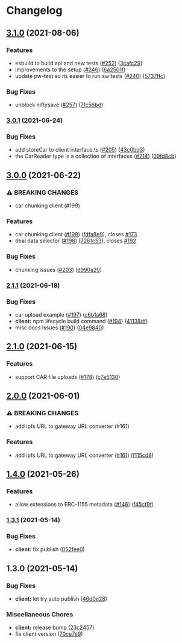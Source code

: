 # Changelog

## [3.1.0](https://www.github.com/ipfs-shipyard/nft.storage/compare/nft.storage-v3.0.1...nft.storage-v3.1.0) (2021-08-06)


### Features

* esbuild to build api and new tests ([#252](https://www.github.com/ipfs-shipyard/nft.storage/issues/252)) ([3cafc29](https://www.github.com/ipfs-shipyard/nft.storage/commit/3cafc29c0932b36421424827eca04323c26b22f9))
* improvements to the setup ([#246](https://www.github.com/ipfs-shipyard/nft.storage/issues/246)) ([6a2501f](https://www.github.com/ipfs-shipyard/nft.storage/commit/6a2501f5c340af87c1571886961920280afec249))
* update pw-test so its easier to run sw tests ([#240](https://www.github.com/ipfs-shipyard/nft.storage/issues/240)) ([5737ffc](https://www.github.com/ipfs-shipyard/nft.storage/commit/5737ffcb0323e20b31fdabdd305da075b92a9047))


### Bug Fixes

* unblock niftysave ([#257](https://www.github.com/ipfs-shipyard/nft.storage/issues/257)) ([7fc56bd](https://www.github.com/ipfs-shipyard/nft.storage/commit/7fc56bdfbbbbe6a59a1ff7df9a42c81aad100635))

### [3.0.1](https://www.github.com/ipfs-shipyard/nft.storage/compare/nft.storage-v3.0.0...nft.storage-v3.0.1) (2021-06-24)


### Bug Fixes

* add storeCar to client interface.ts ([#205](https://www.github.com/ipfs-shipyard/nft.storage/issues/205)) ([43c0bd3](https://www.github.com/ipfs-shipyard/nft.storage/commit/43c0bd3b888f28978e5ab3ab147393b2c3d24234))
* the CarReader type is a collection of interfaces ([#214](https://www.github.com/ipfs-shipyard/nft.storage/issues/214)) ([09fd8cb](https://www.github.com/ipfs-shipyard/nft.storage/commit/09fd8cbb49dfb893fd480cc1f94b79afdc2fb769))

## [3.0.0](https://www.github.com/ipfs-shipyard/nft.storage/compare/nft.storage-v2.1.1...nft.storage-v3.0.0) (2021-06-22)


### ⚠ BREAKING CHANGES

* car chunking client (#199)

### Features

* car chunking client ([#199](https://www.github.com/ipfs-shipyard/nft.storage/issues/199)) ([fdfa8e9](https://www.github.com/ipfs-shipyard/nft.storage/commit/fdfa8e9cddcf144b5b643f005e28ed652bf44ca9)), closes [#173](https://www.github.com/ipfs-shipyard/nft.storage/issues/173)
* deal data selector ([#198](https://www.github.com/ipfs-shipyard/nft.storage/issues/198)) ([7261c53](https://www.github.com/ipfs-shipyard/nft.storage/commit/7261c5350aff3f1ff991a8ff5c22d67722da6c5f)), closes [#192](https://www.github.com/ipfs-shipyard/nft.storage/issues/192)


### Bug Fixes

* chunking issues ([#203](https://www.github.com/ipfs-shipyard/nft.storage/issues/203)) ([d990a20](https://www.github.com/ipfs-shipyard/nft.storage/commit/d990a207fd99aa74bde56a5d6b79e5027cf42287))

### [2.1.1](https://www.github.com/ipfs-shipyard/nft.storage/compare/nft.storage-v2.1.0...nft.storage-v2.1.1) (2021-06-18)


### Bug Fixes

* car upload example ([#197](https://www.github.com/ipfs-shipyard/nft.storage/issues/197)) ([c6b1a68](https://www.github.com/ipfs-shipyard/nft.storage/commit/c6b1a68e643390464b3b46a2707a6430c3ce4f74))
* **client:** npm lifecycle build command ([#194](https://www.github.com/ipfs-shipyard/nft.storage/issues/194)) ([41138df](https://www.github.com/ipfs-shipyard/nft.storage/commit/41138dfe5fe7308eb2b1dd4f9acd82de3a11f63d))
* misc docs issues ([#190](https://www.github.com/ipfs-shipyard/nft.storage/issues/190)) ([04e9840](https://www.github.com/ipfs-shipyard/nft.storage/commit/04e9840e35903a6738b0e947c150047ce521f912))

## [2.1.0](https://www.github.com/ipfs-shipyard/nft.storage/compare/nft.storage-v2.0.0...nft.storage-v2.1.0) (2021-06-15)


### Features

* support CAR file uploads ([#178](https://www.github.com/ipfs-shipyard/nft.storage/issues/178)) ([c7e5130](https://www.github.com/ipfs-shipyard/nft.storage/commit/c7e5130022ac1d0db13269582bdfa5e60d41bdea))

## [2.0.0](https://www.github.com/ipfs-shipyard/nft.storage/compare/nft.storage-v1.4.0...nft.storage-v2.0.0) (2021-06-01)


### ⚠ BREAKING CHANGES

* add ipfs URL to gateway URL converter (#161)

### Features

* add ipfs URL to gateway URL converter ([#161](https://www.github.com/ipfs-shipyard/nft.storage/issues/161)) ([f115cd8](https://www.github.com/ipfs-shipyard/nft.storage/commit/f115cd8964bc565fc1a3313fc8d2fb3a392dd0ac))

## [1.4.0](https://www.github.com/ipfs-shipyard/nft.storage/compare/nft.storage-v1.3.1...nft.storage-v1.4.0) (2021-05-26)


### Features

* allow extensions to ERC-1155 metadata ([#146](https://www.github.com/ipfs-shipyard/nft.storage/issues/146)) ([f45cf9f](https://www.github.com/ipfs-shipyard/nft.storage/commit/f45cf9f32a1143853c533a1a016b8f9443c666dd))

### [1.3.1](https://www.github.com/ipfs-shipyard/nft.storage/compare/nft.storage-v1.3.0...nft.storage-v1.3.1) (2021-05-14)


### Bug Fixes

* **client:** fix publish ([052fee0](https://www.github.com/ipfs-shipyard/nft.storage/commit/052fee0661256c05378470a2276bb46e99ccbe2d))

## 1.3.0 (2021-05-14)


### Bug Fixes

* **client:** let try auto publish ([46d0e28](https://www.github.com/ipfs-shipyard/nft.storage/commit/46d0e284abb8ae4da53e87530ac908e6c776d141))


### Miscellaneous Chores

* **client:** release bump ([23c2457](https://www.github.com/ipfs-shipyard/nft.storage/commit/23c2457bee1a8ba967934e95f2cdaa0228c66e6b))
* fix client version ([70ce7e9](https://www.github.com/ipfs-shipyard/nft.storage/commit/70ce7e94b4fe3a2fdba7146a5c1ac7cb241c2694))
